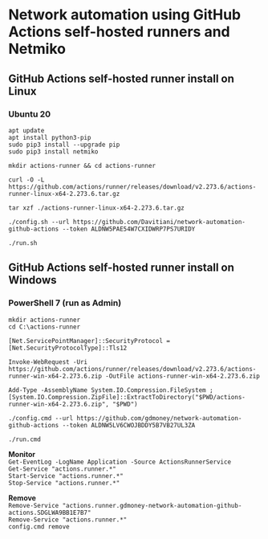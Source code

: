 # Network automation using GitHub Actions self-hosted runners and Netmiko


## GitHub Actions self-hosted runner install on Linux
### Ubuntu 20
```
apt update
apt install python3-pip
sudo pip3 install --upgrade pip
sudo pip3 install netmiko
```
```
mkdir actions-runner && cd actions-runner

curl -O -L https://github.com/actions/runner/releases/download/v2.273.6/actions-runner-linux-x64-2.273.6.tar.gz

tar xzf ./actions-runner-linux-x64-2.273.6.tar.gz

./config.sh --url https://github.com/Davitiani/network-automation-github-actions --token ALDNW5PAE54W7CXIDWRP7PS7URIDY

./run.sh
```


## GitHub Actions self-hosted runner install on Windows
### PowerShell 7 (run as Admin)
```
mkdir actions-runner
cd C:\actions-runner

[Net.ServicePointManager]::SecurityProtocol = [Net.SecurityProtocolType]::Tls12

Invoke-WebRequest -Uri https://github.com/actions/runner/releases/download/v2.273.6/actions-runner-win-x64-2.273.6.zip -OutFile actions-runner-win-x64-2.273.6.zip

Add-Type -AssemblyName System.IO.Compression.FileSystem ; [System.IO.Compression.ZipFile]::ExtractToDirectory("$PWD/actions-runner-win-x64-2.273.6.zip", "$PWD")

./config.cmd --url https://github.com/gdmoney/network-automation-github-actions --token ALDNW5LV6CWOJBDDY5B7VB27UL3ZA

./run.cmd
```

**Monitor**  
`Get-EventLog -LogName Application -Source ActionsRunnerService`  
`Get-Service "actions.runner.*"`  
`Start-Service "actions.runner.*"`  
`Stop-Service "actions.runner.*"`

**Remove**  
`Remove-Service "actions.runner.gdmoney-network-automation-github-actions.SDGLWA9BB1E7B7"`  
`Remove-Service "actions.runner.*"`  
`config.cmd remove`
